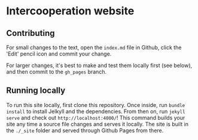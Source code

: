 # Intercooperation website

## Contributing

For small changes to the text, open the `index.md` file in Github, click the 'Edit' pencil icon and commit your change.

For larger changes, it's best to make and test them locally first (see below), and then commit to the `gh_pages` branch.

## Running locally

To run this site locally, first clone this repository. Once inside, run `bundle install` to install Jelkyll and the dependencies. From then on, run `jekyll serve` and check out `http://localhost:4000/`! This command builds your site any time a source file changes and serves it locally. The site is built in the `./_site` folder and served through Github Pages from there.
